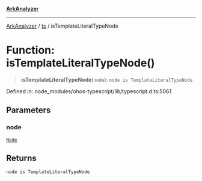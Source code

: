[**ArkAnalyzer**](../../../../README.md)

***

[ArkAnalyzer](../../../../globals.md) / [ts](../README.md) / isTemplateLiteralTypeNode

# Function: isTemplateLiteralTypeNode()

> **isTemplateLiteralTypeNode**(`node`): `node is TemplateLiteralTypeNode`

Defined in: node\_modules/ohos-typescript/lib/typescript.d.ts:5061

## Parameters

### node

[`Node`](../interfaces/Node.md)

## Returns

`node is TemplateLiteralTypeNode`
